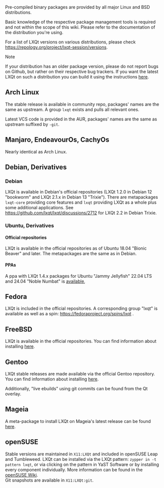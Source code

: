 Pre-compiled binary packages are provided by all major Linux and BSD distributions.   

Basic knowledge of the respective package management tools is required and not within the scope of this wiki. Please refer to the documentation of the distribution you're using.   

For a list of LXQt versions on various distributions, please check https://repology.org/project/lxqt-session/versions.

>[!NOTE]
If your distribution has an older package version, please do not report bugs on Github, but rather on their respective bug trackers.
If you want the latest LXQt on such a distribution you can build it using the instructions [here](Building-from-source).

## Arch Linux

The stable release is available in community repo, packages' names are the same as upstream. A group `lxqt` exists and pulls all relevant ones.

Latest VCS code is provided in the AUR, packages' names are the same as upstream suffixed by `-git`.

## Manjaro, EndeavourOs, CachyOs

Nearly identical as Arch Linux.

## Debian, Derivatives

### Debian

LXQt is available in Debian's official repositories (LXQt 1.2.0 in Debian 12 "bookworm" and LXQt 2.1.x in Debian 13 "Trixie"). There are metapackages `lxqt-core` providing core features and `lxqt` providing LXQt as a whole plus some additional applications. See https://github.com/lxqt/lxqt/discussions/2712 for LXQt 2.2 in Debian Trixie. 

### Ubuntu, Derivatives

#### Official repositories

LXQt is available in the official repositories as of Ubuntu 18.04 "Bionic Beaver" and later.
The metapackages are the same as in Debian.   

#### PPAs

A ppa with LXQt 1.4.x packages for Ubuntu "Jammy Jellyfish" 22.04 LTS and 24.04 "Noble Numbat" is [available](https://launchpad.net/~lubuntu-dev/+archive/ubuntu/backports/+packages),

## Fedora

LXQt is included in the official repositories. A corresponding group "lxqt" is available as well as a spin: https://fedoraproject.org/spins/lxqt .

## FreeBSD

LXQt is available in the official repositories. You can find information about installing [here](https://wiki.freebsd.org/LXQt).

## Gentoo

LXQt stable releases are made available via the official Gentoo repository.  You can find information about installing [here](https://wiki.gentoo.org/wiki/LXQt).

Additionally, "live ebuilds" using git commits can be found from the Qt overlay.


## Mageia

A meta-package to install LXQt on Mageia's latest release can be found [here](http://mageia.madb.org/package/show/application/0/name/task-lxqt).    

## openSUSE

Stable versions are maintained in `X11:LXQt` and included in openSUSE Leap and Tumbleweed. LXQt can be installed via the LXQt pattern: `zypper in -t pattern lxqt`, or via clicking on the pattern in YaST Software or by installing every component individually. More information can be found in the [openSUSE Wiki](https://en.opensuse.org/LXQT).   
Git snapshots are available in `X11:LXQt:git`.   

